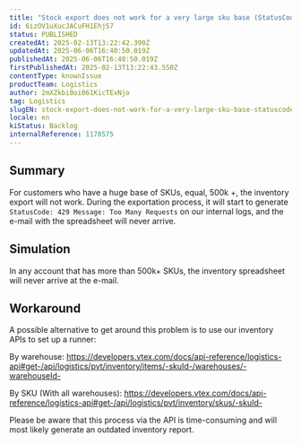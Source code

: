 ```yaml
---
title: "Stock export does not work for a very large sku base (StatusCode: 429)"
id: 6izOV1uXucJACuFH1Ehj57
status: PUBLISHED
createdAt: 2025-02-13T13:22:42.390Z
updatedAt: 2025-06-06T16:40:50.019Z
publishedAt: 2025-06-06T16:40:50.019Z
firstPublishedAt: 2025-02-13T13:22:43.550Z
contentType: knownIssue
productTeam: Logistics
author: 2mXZkbi0oi061KicTExNjo
tag: Logistics
slugEN: stock-export-does-not-work-for-a-very-large-sku-base-statuscode-429
locale: en
kiStatus: Backlog
internalReference: 1178575
---
```


## Summary



For customers who have a huge base of SKUs, equal, 500k +, the inventory export will not work. During the exportation process, it will start to generate `StatusCode: 429 Message: Too Many Requests` on our internal logs, and the e-mail with the spreadsheet will never arrive.



##

## Simulation


In any account that has more than 500k+ SKUs, the inventory spreadsheet will never arrive at the e-mail.



##

## Workaround



A possible alternative to get around this problem is to use our inventory APIs to set up a runner:

By warehouse:
https://developers.vtex.com/docs/api-reference/logistics-api#get-/api/logistics/pvt/inventory/items/-skuId-/warehouses/-warehouseId-

By SKU (With all warehouses):
https://developers.vtex.com/docs/api-reference/logistics-api#get-/api/logistics/pvt/inventory/skus/-skuId-

Please be aware that this process via the API is time-consuming and will most likely generate an outdated inventory report.





